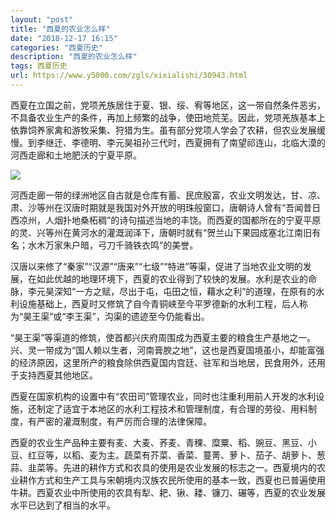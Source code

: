 ```yaml
---
layout: "post"
title: "西夏的农业怎么样"
date: "2018-12-17 16:15"
categories: "西夏历史"
description: "西夏的农业怎么样"
tags: 西夏历史
url: https://www.y5000.com/zgls/xixialishi/30943.html
---
```






西夏在立国之前，党项羌族居住于夏、银、绥、宥等地区，这一带自然条件恶劣，不具备农业生产的条件，再加上频繁的战争，使田地荒芜。因此，党项羌族基本上依靠饲养家禽和游牧采集、狩猎为生。虽有部分党项人学会了农耕，但农业发展缓慢。到李继迁、李德明、李元昊祖孙三代时，西夏拥有了南望祁连山，北临大漠的河西走廊和土地肥沃的宁夏平原。

![](https://img.y5000.com/uploads/allimg/180619/8-1P619164941X4.jpg)

河西走廊一带的绿洲地区自古就是仓库有蓄、民庶殷富，农业文明发达，甘、凉、肃、沙等州在汉唐时期就是我国对外开放的明珠般窗口，唐朝诗人曾有“吾闻昔日西凉州，人烟扑地桑柘稠”的诗句描述当地的丰饶。而西夏的国都所在的宁夏平原的灵、兴等州在黄河水的灌溉润泽下，唐朝时就有“贺兰山下果园成塞北江南旧有名；水木万家朱户暗，弓刀千骑铁衣鸣”的美誉。

汉唐以来修了“秦家”“汉源”“唐来”“七级”“特进”等渠，促进了当地农业文明的发展，在如此优越的地理环境下，西夏的农业得到了较快的发展。水利是农业的命脉，李元昊深知“一方之赋，尽出于屯，屯田之恒，藉水之利”的道理，在原有的水利设施基础上，西夏时又修筑了自今青铜峡至今平罗德新的水利工程，后人称为“昊王渠”或“李王渠”，沟渠的遗迹至今仍能看出。

“昊王渠”等渠道的修筑，使首都兴庆府周围成为西夏主要的粮食生产基地之一。兴、灵一带成为“国人赖以生者，河南膏腴之地”，这也是西夏国境虽小，却能富强的经济原因，这里所产的粮食除供西夏国内宫廷、驻军和当地居，民食用外，还用于支持西夏其他地区。

西夏在国家机构的设置中有“农田司”管理农业，同时也注重利用前人开发的水利设施，还制定了适宜于本地区的水利工程技术和管理制度，有合理的劳役、用料制度，有严密的灌溉制度，有严厉而合理的法律保障。

西夏的农业生产品种主要有麦、大麦、荞麦、青稞、糜粟、稻、豌豆、黑豆、小豆、红豆等，以稻、麦为主。蔬菜有芥菜、香菜、蔓菁、萝卜、茄子、胡萝卜、葱蒜、韭菜等。先进的耕作方式和农具的使用是农业发展的标志之一。西夏境内的农业耕作方式和生产工具与宋朝境内汉族农民所使用的基本一致，西夏也已普遍使用牛耕。西夏农业中所使用的农具有犁、耙、锹、耧、镰刀、碾等，西夏的农业发展水平已达到了相当的水平。

